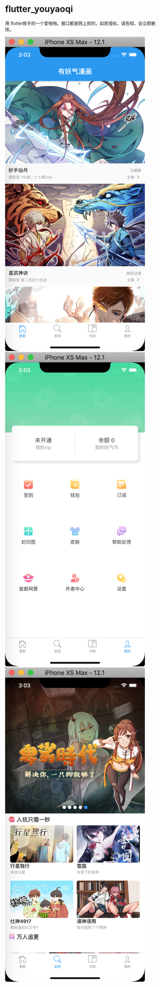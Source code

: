 # flutter_youyaoqi
用 flutter练手的一个爱啪啪。接口都是网上抓的，如若侵权，请告知，会立即删除。

![](example/1.png) ![](example/2.png) ![](example/3.png)